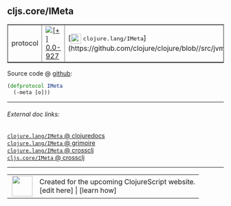 ## cljs.core/IMeta



 <table border="1">
<tr>
<td>protocol</td>
<td><a href="https://github.com/cljsinfo/cljs-api-docs/tree/0.0-927"><img valign="middle" alt="[+] 0.0-927" title="Added in 0.0-927" src="https://img.shields.io/badge/+-0.0--927-lightgrey.svg"></a> </td>
<td>
[<img height="24px" valign="middle" src="http://i.imgur.com/1GjPKvB.png"> <samp>clojure.lang/IMeta</samp>](https://github.com/clojure/clojure/blob//src/jvm/clojure/lang/IMeta.java)
</td>
</tr>
</table>









Source code @ [github](https://github.com/clojure/clojurescript/blob/r1449/src/cljs/cljs/core.cljs#L199-L200):

```clj
(defprotocol IMeta
  (-meta [o]))
```

<!--
Repo - tag - source tree - lines:

 <pre>
clojurescript @ r1449
└── src
    └── cljs
        └── cljs
            └── <ins>[core.cljs:199-200](https://github.com/clojure/clojurescript/blob/r1449/src/cljs/cljs/core.cljs#L199-L200)</ins>
</pre>

-->

---



###### External doc links:

[`clojure.lang/IMeta` @ clojuredocs](http://clojuredocs.org/clojure.lang/IMeta)<br>
[`clojure.lang/IMeta` @ grimoire](http://conj.io/store/v1/org.clojure/clojure/1.7.0-beta3/clj/clojure.lang/IMeta/)<br>
[`clojure.lang/IMeta` @ crossclj](http://crossclj.info/fun/clojure.lang/IMeta.html)<br>
[`cljs.core/IMeta` @ crossclj](http://crossclj.info/fun/cljs.core.cljs/IMeta.html)<br>

---

 <table>
<tr><td>
<img valign="middle" align="right" width="48px" src="http://i.imgur.com/Hi20huC.png">
</td><td>
Created for the upcoming ClojureScript website.<br>
[edit here] | [learn how]
</td></tr></table>

[edit here]:https://github.com/cljsinfo/cljs-api-docs/blob/master/cljsdoc/cljs.core/IMeta.cljsdoc
[learn how]:https://github.com/cljsinfo/cljs-api-docs/wiki/cljsdoc-files

<!--

This information was too distracting to show to readers, but I'll leave it
commented here since it is helpful to:

- pretty-print the data used to generate this document
- and show how to retrieve that data



The API data for this symbol:

```clj
{:ns "cljs.core",
 :name "IMeta",
 :history [["+" "0.0-927"]],
 :type "protocol",
 :full-name-encode "cljs.core/IMeta",
 :source {:code "(defprotocol IMeta\n  (-meta [o]))",
          :title "Source code",
          :repo "clojurescript",
          :tag "r1449",
          :filename "src/cljs/cljs/core.cljs",
          :lines [199 200]},
 :methods [{:name "-meta", :signature ["[o]"], :docstring nil}],
 :full-name "cljs.core/IMeta",
 :clj-symbol "clojure.lang/IMeta"}

```

Retrieve the API data for this symbol:

```clj
;; from Clojure REPL
(require '[clojure.edn :as edn])
(-> (slurp "https://raw.githubusercontent.com/cljsinfo/cljs-api-docs/catalog/cljs-api.edn")
    (edn/read-string)
    (get-in [:symbols "cljs.core/IMeta"]))
```

-->
